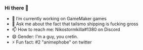 ### Hi there 👋

- 🔭 I’m currently working on GameMaker games
- 💬 Ask me about the fact that tailsmo shipping is fucking gross
- 📫 How to reach me: Nikostormkilla#1380 on Discord
- 😄 Gender: I'm a guy, you cretin.
- ⚡ Fun fact: #2 "animephobe" on twitter
